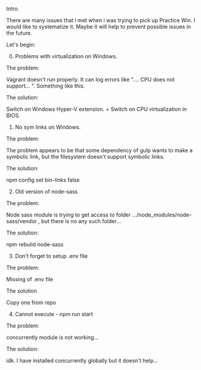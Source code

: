 Intro.

There are many issues that i met when i was trying to pick up
Practice Win. I would like to systematize it. Maybe it will help to
prevent possible issues in the future.

Let's begin:

0. Problems with virtualization on Windows.

The problem:

  Vagrant doesn't run properly. It can log errors like ".... CPU does not support... ".
  Something like this.

The solution:

  Switch on Windows Hyper-V extension.
  +
  Switch on CPU virtualization in BIOS.

1. No sym links on Windows.

The problem:

  The problem appears to be that some dependency of gulp wants to make a symbolic link,
but the filesystem doesn't support symbolic links.

The solution:

  npm config set bin-links false

2. Old version of node-sass

The problem:

  Node sass module is trying to get access to folder .../node_modules/node-sass/vendor , but
  there is no any such folder...

The solution:

  npm rebuild node-sass


3. Don't forget to setup .env file

The problem:

  Missing of .env file

The solution

  Copy one from repo

4. Cannot execute - npm run start

The problem:

  concurrently module is not working...

The solution:

  idk. I have installed concurrently globally but it doesn't help...
